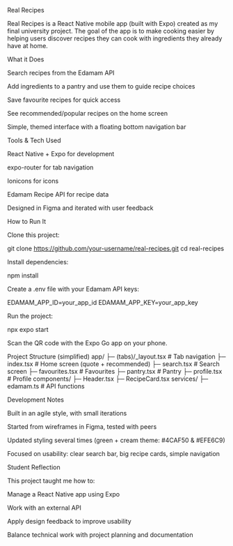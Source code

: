 Real Recipes

Real Recipes is a React Native mobile app (built with Expo) created as my final university project. The goal of the app is to make cooking easier by helping users discover recipes they can cook with ingredients they already have at home.

What it Does

Search recipes from the Edamam API

Add ingredients to a pantry and use them to guide recipe choices

Save favourite recipes for quick access

See recommended/popular recipes on the home screen

Simple, themed interface with a floating bottom navigation bar

Tools & Tech Used

React Native + Expo for development

expo-router for tab navigation

Ionicons for icons

Edamam Recipe API for recipe data

Designed in Figma and iterated with user feedback

How to Run It

Clone this project:

git clone https://github.com/your-username/real-recipes.git
cd real-recipes


Install dependencies:

npm install


Create a .env file with your Edamam API keys:

EDAMAM_APP_ID=your_app_id
EDAMAM_APP_KEY=your_app_key


Run the project:

npx expo start


Scan the QR code with the Expo Go app on your phone.

Project Structure (simplified)
app/
 ├─ (tabs)/_layout.tsx   # Tab navigation
 ├─ index.tsx            # Home screen (quote + recommended)
 ├─ search.tsx           # Search screen
 ├─ favourites.tsx       # Favourites
 ├─ pantry.tsx           # Pantry
 ├─ profile.tsx          # Profile
components/
 ├─ Header.tsx
 ├─ RecipeCard.tsx
services/
 ├─ edamam.ts            # API functions

Development Notes

Built in an agile style, with small iterations

Started from wireframes in Figma, tested with peers

Updated styling several times (green + cream theme: #4CAF50 & #EFE6C9)

Focused on usability: clear search bar, big recipe cards, simple navigation

Student Reflection

This project taught me how to:

Manage a React Native app using Expo

Work with an external API

Apply design feedback to improve usability

Balance technical work with project planning and documentation
